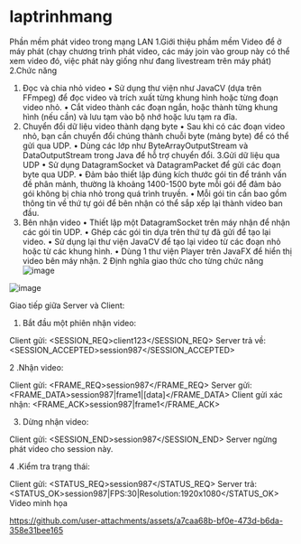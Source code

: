 # laptrinhmang

Phần mềm phát video trong mạng LAN
1.Giới thiệu phầm mềm
Video để ở máy phát (chạy chương trình phát video, các máy join vào group này có thể xem video đó, việc phát này giống như đang livestream trên máy phát)
2.Chức năng
1. Đọc và chia nhỏ video
•	Sử dụng thư viện như JavaCV (dựa trên FFmpeg) để đọc video và trích xuất từng khung hình hoặc từng đoạn video nhỏ.
•	Cắt video thành các đoạn ngắn, hoặc thành từng khung hình (nếu cần) và lưu tạm vào bộ nhớ hoặc lưu tạm ra đĩa.
2. Chuyển đổi dữ liệu video thành dạng byte
•	Sau khi có các đoạn video nhỏ, bạn cần chuyển đổi chúng thành chuỗi byte (mảng byte) để có thể gửi qua UDP.
•	Dùng các lớp như ByteArrayOutputStream và DataOutputStream trong Java để hỗ trợ chuyển đổi.
3.Gửi dữ liệu qua UDP
•	Sử dụng DatagramSocket và DatagramPacket để gửi các đoạn byte qua UDP.
•	Đảm bảo thiết lập đúng kích thước gói tin để tránh vấn đề phân mảnh, thường là khoảng 1400-1500 byte mỗi gói để đảm bảo gói không bị chia nhỏ trong quá trình truyền.
•	Mỗi gói tin cần bao gồm thông tin về thứ tự gói để bên nhận có thể sắp xếp lại thành video ban đầu.
4. Bên nhận video
•	Thiết lập một DatagramSocket trên máy nhận để nhận các gói tin UDP.
•	Ghép các gói tin dựa trên thứ tự đã gửi để tạo lại video.
•	Sử dụng lại thư viện JavaCV để tạo lại video từ các đoạn nhỏ hoặc từ các khung hình.
•	Dùng 1 thư viện Player trên JavaFX để hiển thị video bên máy nhận.
2 Định nghĩa giao thức cho từng chức năng
![image](https://github.com/user-attachments/assets/6a6feb31-07de-4ad3-b5f3-74226491ac51)

![image](https://github.com/user-attachments/assets/0ef2cd48-45ae-42f6-bfc0-e3d98359e5c4)


Giao tiếp giữa Server và Client:
1. Bắt đầu một phiên nhận video:

Client gửi: <SESSION_REQ>client123</SESSION_REQ>
Server trả về: <SESSION_ACCEPTED>session987</SESSION_ACCEPTED>

2 .Nhận video:

Client gửi: <FRAME_REQ>session987</FRAME_REQ>
Server gửi: <FRAME_DATA>session987|frame1|[data]</FRAME_DATA>
Client gửi xác nhận: <FRAME_ACK>session987|frame1</FRAME_ACK>

3. Dừng nhận video:

Client gửi: <SESSION_END>session987</SESSION_END>
Server ngừng phát video cho session này.

4 .Kiểm tra trạng thái:

Client gửi: <STATUS_REQ>session987</STATUS_REQ>
Server trả: <STATUS_OK>session987|FPS:30|Resolution:1920x1080</STATUS_OK>
Video minh họa






https://github.com/user-attachments/assets/a7caa68b-bf0e-473d-b6da-358e31bee165




